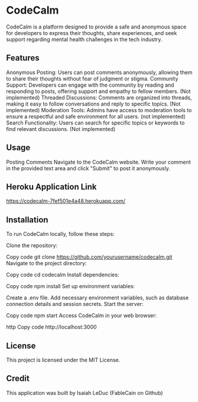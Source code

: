 # CodeCalm

CodeCalm is a platform designed to provide a safe and anonymous space for developers to express their thoughts, share experiences, and seek support regarding mental health challenges in the tech industry.

## Features
Anonymous Posting: Users can post comments anonymously, allowing them to share their thoughts without fear of judgment or stigma.
Community Support: Developers can engage with the community by reading and responding to posts, offering support and empathy to fellow members. (Not implemented)
Threaded Discussions: Comments are organized into threads, making it easy to follow conversations and reply to specific topics. (Not implemented)
Moderation Tools: Admins have access to moderation tools to ensure a respectful and safe environment for all users. (not implemented)
Search Functionality: Users can search for specific topics or keywords to find relevant discussions. (Not implemented)

## Usage
Posting Comments
Navigate to the CodeCalm website.
Write your comment in the provided text area and click "Submit" to post it anonymously.

## Heroku Application Link
https://codecalm-7fef501e4a48.herokuapp.com/

## Installation
To run CodeCalm locally, follow these steps:

Clone the repository:

Copy code
git clone https://github.com/yourusername/codecalm.git
Navigate to the project directory:

Copy code
cd codecalm
Install dependencies:

Copy code
npm install
Set up environment variables:

Create a .env file.
Add necessary environment variables, such as database connection details and session secrets.
Start the server:

Copy code
npm start
Access CodeCalm in your web browser:

http
Copy code
http://localhost:3000

## License
This project is licensed under the MIT License.

## Credit
This application was built by Isaiah LeDuc (FableCain on Github)



